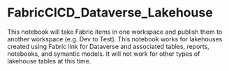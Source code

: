 # FabricCICD_Dataverse_Lakehouse

This notebook will take Fabric items in one workspace and publish them to another workspace (e.g. Dev to Test). This notebook works for lakehouses created using Fabric link for Dataverse and associated tables, reports, notebooks, and symantic models. It will not work for other types of lakehouse tables at this time.
